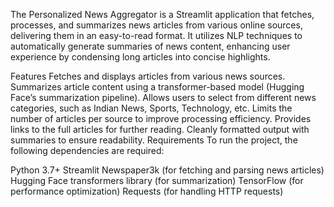 The Personalized News Aggregator is a Streamlit application that fetches, processes, and summarizes news articles from various online sources, delivering them in an easy-to-read format. It utilizes NLP techniques to automatically generate summaries of news content, enhancing user experience by condensing long articles into concise highlights.

Features
Fetches and displays articles from various news sources.
Summarizes article content using a transformer-based model (Hugging Face’s summarization pipeline).
Allows users to select from different news categories, such as Indian News, Sports, Technology, etc.
Limits the number of articles per source to improve processing efficiency.
Provides links to the full articles for further reading.
Cleanly formatted output with summaries to ensure readability.
Requirements
To run the project, the following dependencies are required:

Python 3.7+
Streamlit
Newspaper3k (for fetching and parsing news articles)
Hugging Face transformers library (for summarization)
TensorFlow (for performance optimization)
Requests (for handling HTTP requests)
